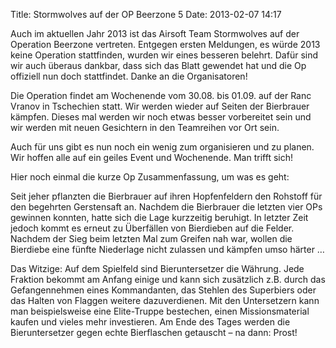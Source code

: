 Title: Stormwolves auf der OP Beerzone 5
Date: 2013-02-07 14:17

Auch im aktuellen Jahr 2013 ist das Airsoft Team Stormwolves auf der Operation Beerzone vertreten. Entgegen ersten Meldungen, es würde 2013 keine Operation stattfinden, wurden wir eines besseren belehrt. Dafür sind wir auch überaus dankbar, dass sich das Blatt gewendet hat und die Op offiziell nun doch stattfindet. Danke an die Organisatoren!

Die Operation findet am Wochenende vom 30.08. bis 01.09. auf der Ranc Vranov in Tschechien statt. Wir werden wieder auf Seiten der Bierbrauer kämpfen. Dieses mal werden wir noch etwas besser vorbereitet sein und wir werden mit neuen Gesichtern in den Teamreihen vor Ort sein.

Auch für uns gibt es nun noch ein wenig zum organisieren und zu planen. Wir hoffen alle auf ein geiles Event und Wochenende. Man trifft sich!

Hier noch einmal die kurze Op Zusammenfassung, um was es geht:

Seit jeher pflanzten die Bierbrauer auf ihren Hopfenfeldern den Rohstoff für den begehrten Gerstensaft an. Nachdem die Bierbrauer die letzten vier OPs gewinnen konnten, hatte sich die Lage kurzzeitig beruhigt. In letzter Zeit jedoch kommt es erneut zu Überfällen von Bierdieben auf die Felder. Nachdem der Sieg beim letzten Mal zum Greifen nah war, wollen die Bierdiebe eine fünfte Niederlage nicht zulassen und kämpfen umso härter …

Das Witzige: Auf dem Spielfeld sind Bieruntersetzer die Währung. Jede Fraktion bekommt am Anfang einige und kann sich zusätzlich z.B. durch das Gefangennehmen eines Kommandanten, das Stehlen des Superbiers oder das Halten von Flaggen weitere dazuverdienen.
Mit den Untersetzern kann man beispielsweise eine Elite-Truppe bestechen, einen Missionsmaterial kaufen und vieles mehr investieren.
Am Ende des Tages werden die Bieruntersetzer gegen echte Bierflaschen getauscht – na dann: Prost!
